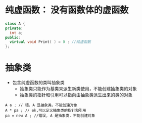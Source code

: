 
# 纯虚函数： 没有函数体的虚函数
```c++
class A {
private: 
  int a;
public:
  virtual void Print( ) = 0 ; //纯虚函数
};
```

# 抽象类
* 包含纯虚函数的类叫抽象类
  * 抽象类只能作为基类来派生新类使用，不能创建抽象类的对象
  * 抽象类的指针和引用可以指向由抽象类派生出来的类的对象
```
A a ; // 错，A 是抽象类，不能创建对象
A * pa ; // ok,可以定义抽象类的指针和引用
pa = new A ; //错误, A 是抽象类，不能创建对象
```
